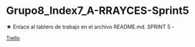 # Grupo8_Index7_A-RRAYCES-Sprint5
★ Enlace al tablero de trabajo en el archivo README.md. 
SPRINT 5  - 

[Trello](https://trello.com/b/rV7zv3I4/grupo8index7a-rrayces)  


